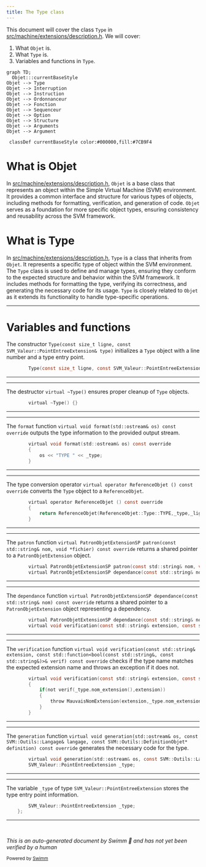 ```yaml
---
title: The Type class
---
```

This document will cover the class <SwmToken path="src/machine/extensions/description.h" pos="718:1:1" line-data="		Type(const size_t ligne, const SVM_Valeur::PointEntreeExtension&amp; type)">`Type`</SwmToken> in <SwmPath>[src/machine/extensions/description.h](src/machine/extensions/description.h)</SwmPath>. We will cover:

1. What <SwmToken path="src/machine/extensions/description.h" pos="694:3:3" line-data="	DECL_SHARED_PTR(Objet);">`Objet`</SwmToken> is.
2. What <SwmToken path="src/machine/extensions/description.h" pos="718:1:1" line-data="		Type(const size_t ligne, const SVM_Valeur::PointEntreeExtension&amp; type)">`Type`</SwmToken> is.
3. Variables and functions in <SwmToken path="src/machine/extensions/description.h" pos="718:1:1" line-data="		Type(const size_t ligne, const SVM_Valeur::PointEntreeExtension&amp; type)">`Type`</SwmToken>.

```mermaid
graph TD;
  Objet:::currentBaseStyle
Objet --> Type
Objet --> Interruption
Objet --> Instruction
Objet --> Ordonnanceur
Objet --> Fonction
Objet --> Sequenceur
Objet --> Option
Objet --> Structure
Objet --> Arguments
Objet --> Argument

 classDef currentBaseStyle color:#000000,fill:#7CB9F4
```

# What is Objet

In <SwmPath>[src/machine/extensions/description.h](src/machine/extensions/description.h)</SwmPath>, <SwmToken path="src/machine/extensions/description.h" pos="694:3:3" line-data="	DECL_SHARED_PTR(Objet);">`Objet`</SwmToken> is a base class that represents an object within the Simple Virtual Machine (SVM) environment. It provides a common interface and structure for various types of objects, including methods for formatting, verification, and generation of code. <SwmToken path="src/machine/extensions/description.h" pos="694:3:3" line-data="	DECL_SHARED_PTR(Objet);">`Objet`</SwmToken> serves as a foundation for more specific object types, ensuring consistency and reusability across the SVM framework.

# What is Type

In <SwmPath>[src/machine/extensions/description.h](src/machine/extensions/description.h)</SwmPath>, <SwmToken path="src/machine/extensions/description.h" pos="718:1:1" line-data="		Type(const size_t ligne, const SVM_Valeur::PointEntreeExtension&amp; type)">`Type`</SwmToken> is a class that inherits from <SwmToken path="src/machine/extensions/description.h" pos="694:3:3" line-data="	DECL_SHARED_PTR(Objet);">`Objet`</SwmToken>. It represents a specific type of object within the SVM environment. The <SwmToken path="src/machine/extensions/description.h" pos="718:1:1" line-data="		Type(const size_t ligne, const SVM_Valeur::PointEntreeExtension&amp; type)">`Type`</SwmToken> class is used to define and manage types, ensuring they conform to the expected structure and behavior within the SVM framework. It includes methods for formatting the type, verifying its correctness, and generating the necessary code for its usage. <SwmToken path="src/machine/extensions/description.h" pos="718:1:1" line-data="		Type(const size_t ligne, const SVM_Valeur::PointEntreeExtension&amp; type)">`Type`</SwmToken> is closely related to <SwmToken path="src/machine/extensions/description.h" pos="694:3:3" line-data="	DECL_SHARED_PTR(Objet);">`Objet`</SwmToken> as it extends its functionality to handle type-specific operations.

<SwmSnippet path="/src/machine/extensions/description.h" line="718">

---

# Variables and functions

The constructor <SwmToken path="src/machine/extensions/description.h" pos="718:1:18" line-data="		Type(const size_t ligne, const SVM_Valeur::PointEntreeExtension&amp; type)">`Type(const size_t ligne, const SVM_Valeur::PointEntreeExtension& type)`</SwmToken> initializes a <SwmToken path="src/machine/extensions/description.h" pos="718:1:1" line-data="		Type(const size_t ligne, const SVM_Valeur::PointEntreeExtension&amp; type)">`Type`</SwmToken> object with a line number and a type entry point.

```c
		Type(const size_t ligne, const SVM_Valeur::PointEntreeExtension& type)
```

---

</SwmSnippet>

<SwmSnippet path="/src/machine/extensions/description.h" line="720">

---

The destructor <SwmToken path="src/machine/extensions/description.h" pos="720:1:6" line-data="		virtual ~Type() {}">`virtual ~Type()`</SwmToken> ensures proper cleanup of <SwmToken path="src/machine/extensions/description.h" pos="720:4:4" line-data="		virtual ~Type() {}">`Type`</SwmToken> objects.

```c
		virtual ~Type() {}
```

---

</SwmSnippet>

<SwmSnippet path="/src/machine/extensions/description.h" line="721">

---

The <SwmToken path="src/machine/extensions/description.h" pos="721:5:5" line-data="		virtual void format(std::ostream&amp; os) const override">`format`</SwmToken> function <SwmToken path="src/machine/extensions/description.h" pos="721:1:17" line-data="		virtual void format(std::ostream&amp; os) const override">`virtual void format(std::ostream& os) const override`</SwmToken> outputs the type information to the provided output stream.

```c
		virtual void format(std::ostream& os) const override
		{
			os << "TYPE " << _type;
		}
```

---

</SwmSnippet>

<SwmSnippet path="/src/machine/extensions/description.h" line="725">

---

The type conversion operator <SwmToken path="src/machine/extensions/description.h" pos="725:1:12" line-data="		virtual operator ReferenceObjet () const override">`virtual operator ReferenceObjet () const override`</SwmToken> converts the <SwmToken path="src/machine/extensions/description.h" pos="727:7:7" line-data="			return ReferenceObjet(ReferenceObjet::Type::TYPE,_type,_ligne);">`Type`</SwmToken> object to a <SwmToken path="src/machine/extensions/description.h" pos="725:5:5" line-data="		virtual operator ReferenceObjet () const override">`ReferenceObjet`</SwmToken>.

```c
		virtual operator ReferenceObjet () const override
		{
			return ReferenceObjet(ReferenceObjet::Type::TYPE,_type,_ligne);
		}
```

---

</SwmSnippet>

<SwmSnippet path="/src/machine/extensions/description.h" line="729">

---

The <SwmToken path="src/machine/extensions/description.h" pos="729:5:5" line-data="		virtual PatronObjetExtensionSP patron(const std::string&amp; nom, void *fichier) const override;">`patron`</SwmToken> function <SwmToken path="src/machine/extensions/description.h" pos="729:1:25" line-data="		virtual PatronObjetExtensionSP patron(const std::string&amp; nom, void *fichier) const override;">`virtual PatronObjetExtensionSP patron(const std::string& nom, void *fichier) const override`</SwmToken> returns a shared pointer to a <SwmToken path="src/machine/extensions/description.h" pos="43:3:3" line-data="	DECL_SHARED_PTR(PatronObjetExtension);">`PatronObjetExtension`</SwmToken> object.

```c
		virtual PatronObjetExtensionSP patron(const std::string& nom, void *fichier) const override;
		virtual PatronObjetExtensionSP dependance(const std::string& nom) const override;
```

---

</SwmSnippet>

<SwmSnippet path="/src/machine/extensions/description.h" line="730">

---

The <SwmToken path="src/machine/extensions/description.h" pos="730:5:5" line-data="		virtual PatronObjetExtensionSP dependance(const std::string&amp; nom) const override;">`dependance`</SwmToken> function <SwmToken path="src/machine/extensions/description.h" pos="730:1:19" line-data="		virtual PatronObjetExtensionSP dependance(const std::string&amp; nom) const override;">`virtual PatronObjetExtensionSP dependance(const std::string& nom) const override`</SwmToken> returns a shared pointer to a <SwmToken path="src/machine/extensions/description.h" pos="43:3:3" line-data="	DECL_SHARED_PTR(PatronObjetExtension);">`PatronObjetExtension`</SwmToken> object representing a dependency.

```c
		virtual PatronObjetExtensionSP dependance(const std::string& nom) const override;
		virtual void verification(const std::string& extension, const std::function<bool(const std::string&, const std::string&)>& verif) const override
```

---

</SwmSnippet>

<SwmSnippet path="/src/machine/extensions/description.h" line="731">

---

The <SwmToken path="src/machine/extensions/description.h" pos="731:5:5" line-data="		virtual void verification(const std::string&amp; extension, const std::function&lt;bool(const std::string&amp;, const std::string&amp;)&gt;&amp; verif) const override">`verification`</SwmToken> function <SwmToken path="src/machine/extensions/description.h" pos="731:1:46" line-data="		virtual void verification(const std::string&amp; extension, const std::function&lt;bool(const std::string&amp;, const std::string&amp;)&gt;&amp; verif) const override">`virtual void verification(const std::string& extension, const std::function<bool(const std::string&, const std::string&)>& verif) const override`</SwmToken> checks if the type name matches the expected extension name and throws an exception if it does not.

```c
		virtual void verification(const std::string& extension, const std::function<bool(const std::string&, const std::string&)>& verif) const override
		{
			if(not verif(_type.nom_extension(),extension))
			{
				throw MauvaisNomExtension(extension,_type.nom_extension(),_ligne);
			}
		}
```

---

</SwmSnippet>

<SwmSnippet path="/src/machine/extensions/description.h" line="738">

---

The <SwmToken path="src/machine/extensions/description.h" pos="738:5:5" line-data="		virtual void generation(std::ostream&amp; os, const SVM::Outils::Langage&amp; langage, const SVM::Outils::DefinitionObjet* definition) const override;">`generation`</SwmToken> function <SwmToken path="src/machine/extensions/description.h" pos="738:1:41" line-data="		virtual void generation(std::ostream&amp; os, const SVM::Outils::Langage&amp; langage, const SVM::Outils::DefinitionObjet* definition) const override;">`virtual void generation(std::ostream& os, const SVM::Outils::Langage& langage, const SVM::Outils::DefinitionObjet* definition) const override`</SwmToken> generates the necessary code for the type.

```c
		virtual void generation(std::ostream& os, const SVM::Outils::Langage& langage, const SVM::Outils::DefinitionObjet* definition) const override;
		SVM_Valeur::PointEntreeExtension _type;
```

---

</SwmSnippet>

<SwmSnippet path="/src/machine/extensions/description.h" line="739">

---

The variable <SwmToken path="src/machine/extensions/description.h" pos="739:5:5" line-data="		SVM_Valeur::PointEntreeExtension _type;">`_type`</SwmToken> of type <SwmToken path="src/machine/extensions/description.h" pos="739:1:3" line-data="		SVM_Valeur::PointEntreeExtension _type;">`SVM_Valeur::PointEntreeExtension`</SwmToken> stores the type entry point information.

```c
		SVM_Valeur::PointEntreeExtension _type;
	};
```

---

</SwmSnippet>

&nbsp;

*This is an auto-generated document by Swimm 🌊 and has not yet been verified by a human*

<SwmMeta version="3.0.0" repo-id="Z2l0aHViJTNBJTNBc3ZtLTIuNy4yMDI0MTEwNyUzQSUzQVN3aW1tLURlbW8=" repo-name="svm-2.7.20241107"><sup>Powered by [Swimm](/)</sup></SwmMeta>
